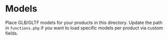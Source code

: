 # Models

Place GLB/GLTF models for your products in this directory. Update the path in `functions.php` if you want to load specific models per product via custom fields.

